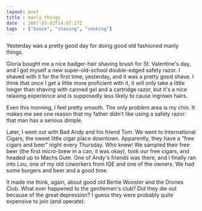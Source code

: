 ```yaml
---
layout: post
title : manly things
date  : 2007-03-02T14:07:27Z
tags  : ["booze", "shaving", "smoking"]
---
```

Yesterday was a pretty good day for doing good old fashioned manly things.

Gloria bought me a nice badger-hair shaving brush for St. Valentine's day, and I got myself a new super-old-school double-edged safety razor.  I shaved with it for the first time, yesterday, and it was a pretty good shave.  I think that once I get a little more proficient with it, it will only take a little longer than shaving with canned gel and a cartridge razor, but it's a nice relaxing experience and is supposedly less likely to cause ingrown hairs.

Even this morning, I feel pretty smooth.  The only problem area is my chin.  It makes me see one reason that my father didn't like using a safety razor: that man has a serious dimple.

Later, I went out with Bad Andy and his friend Tom.  We went to International Cigars, the sweet little cigar place downtown.  Apparently, they have a "free cigars and beer" night every Thursday.  Who knew!  We sampled their free beer (the first micro-brew in a can; it was okay), took our free cigars, and headed up to Machs Gute.  One of Andy's friends was there, and I finally ran into Lou, one of my old coworkers from IQE and one of the owners.  We had some burgers and beer and a good time.

It made me think, again, about good old Bertie Wooster and the Drones Club. What ever happened to the gentlemen's club?  Did they die out because of the great depression?  I guess they were probably quite expensive to join (and operate). 
